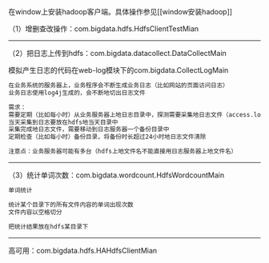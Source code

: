 在window上安装hadoop客户端。具体操作参见[[window安装hadoop]]

（1）增删查改操作：com.bigdata.hdfs.HdfsClientTestMian

---

（2）把日志上传到hdfs：com.bigdata.datacollect.DataCollectMain

模拟产生日志的代码在web-log模块下的com.bigdata.CollectLogMain

```txt
在业务系统的服务器上，业务程序会不断生成业务日志（比如网站的页面访问日志）
业务日志使用log4j生成的，会不断地切出日志文件

需求：
需要定期（比如每小时）从业务服务器上地日志目录中，探测需要采集地日志文件（access.log不能采），发往HDFS
当天采集到日志要放在hdfs地当天目录中
采集完成地日志文件，需要移动到日志服务器一个备份目录中
定期检查（比如每小时）备份目录，将备份时长超过24小时地日志文件清除

注意点：业务服务器可能有多台（hdfs上地文件名不能直接用日志服务器上地文件名）
```
---
（3）统计单词次数：com.bigdata.wordcount.HdfsWordcountMain

```txt
单词统计

统计某个目录下的所有文件内容的单词出现次数
文件内容以空格切分

把统计结果放在hdfs某目录下
```

---

高可用：com.bigdata.hdfs.HAHdfsClientMian
